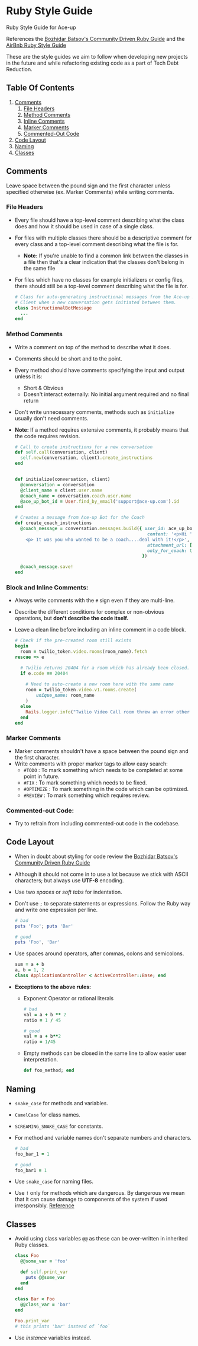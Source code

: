 # Ruby Style Guide
Ruby Style Guide for Ace-up

References the [Bozhidar Batsov's Community Driven Ruby Guide](https://github.com/bbatsov/ruby-style-guide) and the
[AirBnb Ruby Style Guide](https://github.com/airbnb/ruby)

These are the style guides we aim to follow when developing new projects in the future and while refactoring existing
code as a part of Tech Debt Reduction.

## Table Of Contents
1. [Comments](#comments)
    1. [File Headers](#file-headers)
    1. [Method Comments](#method-comments)
    1. [Inline Comments](#inline-comments)
    1. [Marker Comments](#marker-comments)
    1. [Commented-Out Code](#commented-out-code)
1.  [Code Layout](#code-layout)
1.  [Naming](#naming)
1.  [Classes](#classes)

## Comments
Leave space between the pound sign and the first character unless specified otherwise (ex. Marker Comments)
while writing comments.

### File Headers
* Every file should have a top-level comment describing what the class does and how it should be used in case of a single
class. 
* For files with multiple classes there should be a descriptive comment for every class and a top-level comment
describing what the file is for. 
  * **Note:** If you're unable to find a common link between the classes in a file then that's a clear indication
  that the classes don't belong in the same file
* For files which have no classes for example initializers or config files, there should still be a top-level comment
describing what the file is for.

    ```ruby
    # Class for auto-generating instructional messages from the Ace-up Bot for Coaches and 
    # Client when a new conversation gets initiated between them.
    class InstructionalBotMessage
      ...
    end
    ```

### Method Comments
* Write a comment on top of the method to describe what it does.
* Comments should be short and to the point.
* Every method should have comments specifying the input and output unless it is:
    * Short & Obvious 
    * Doesn't interact externally: No initial argument required and no final return
* Don't write unnecessary comments, methods such as `initialize` usually don't need comments.
* **Note:** If a method requires extensive comments, it probably means that the code requires revision.

    ```ruby
    # Call to create instructions for a new conversation
    def self.call(conversation, client)
      self.new(conversation, client).create_instructions
    end
    
    
    def initialize(conversation, client)
      @conversation = conversation
      @client_name = client.user.name
      @coach_name = conversation.coach.user.name
      @ace_up_bot_id = User.find_by_email('support@ace-up.com').id
    end
    
    # Creates a message from Ace-up Bot for the Coach
    def create_coach_instructions
      @coach_message = conversation.messages.build({ user_id: ace_up_bot_id,
                                                      content: '<p>Hi ' + coach_name + '</p>
        <p> It was you who wanted to be a coach....deal with it!</p>',
                                                      attachment_url: [''],
                                                      only_for_coach: true
                                                    })
    
      @coach_message.save!
    end
    ```

### Block and Inline Comments:
* Always write comments with the `#` sign even if they are multi-line.
* Describe the different conditions for complex or non-obvious operations, but **don't describe the code itself.**
* Leave a clean line before including an inline comment in a code block.

    ```ruby
    # Check if the pre-created room still exists
    begin
      room = twilio_token.video.rooms(room_name).fetch
    rescue => e
    
      # Twilio returns 20404 for a room which has already been closed.
      if e.code == 20404
      
        # Need to auto-create a new room here with the same name
        room = twilio_token.video.v1.rooms.create(
            unique_name: room_name
        )
      else
        Rails.logger.info("Twilio Video Call room threw an error other than a 404. The error was "+e)
      end
    end
    ```

### Marker Comments
* Marker comments shouldn't have a space between the pound sign and the first character.
* Write comments with proper marker tags to allow easy search:
    * `#TODO` : To mark something which needs to be completed at some point in future.
    * `#FIX` : To mark something which needs to be fixed.
    * `#OPTIMIZE` : To mark something in the code which can be optimized.
    * `#REVIEW` : To mark something which requires review.
    
### Commented-out Code:
* Try to refrain from including commented-out code in the codebase.

## Code Layout
* When in doubt about styling for code review the 
[Bozhidar Batsov's Community Driven Ruby Guide](https://github.com/bbatsov/ruby-style-guide)
* Although it should not come in to use a lot because we stick with ASCII characters; but always use **UTF-8** encoding.
* Use two *spaces* or *soft tabs* for indentation.
* Don't use `;` to separate statements or expressions. Follow the Ruby way and write one expression per line.

    ```ruby
    # bad
    puts 'Foo'; puts 'Bar'
    
    # good
    puts 'Foo', 'Bar'
    ```
    
* Use spaces around operators, after commas, colons and semicolons.

    ```ruby
    sum = a + b
    a, b = 1, 2
    class ApplicationController < ActiveController::Base; end
    ```

* **Exceptions to the above rules:**
    * Exponent Operator or rational literals
        ```ruby
        # bad
        val = a + b ** 2
        ratio = 1 / 45
      
        # good
        val = a + b**2
        ratio = 1/45
        ```
    
    * Empty methods can be closed in the same line to allow easier user interpretation.
        ```ruby
        def foo_method; end
        ```
    
## Naming
* `snake_case` for methods and variables.
* `CamelCase` for class names.
* `SCREAMING_SNAKE_CASE` for constants.
* For method and variable names don't separate numbers and characters.

    ```ruby
    # bad
    foo_bar_1 = 1
    
    # good
    foo_bar1 = 1
    ```
* Use `snake_case` for naming files.
* Use `!` only for methods which are dangerous. By dangerous we mean that it can cause damage to components of the
system if used irresponsibly. [Reference](http://davidablack.net/dablog.html#2007/8/15/bang-methods-or-danger-will-rubyist)

## Classes
* Avoid using class variables `@@` as these can be over-written in inherited Ruby classes.
    ```ruby
    class Foo
      @@some_var = 'foo'
    
      def self.print_var
        puts @@some_var
      end
    end
    
    class Bar < Foo
      @@class_var = 'bar'
    end
    
    Foo.print_var
    # this prints 'bar' instead of `foo`
    ```
* Use *instance* variables instead.
